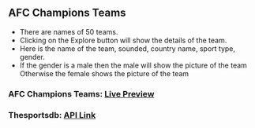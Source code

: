 ## AFC Champions Teams

-   There are names of 50 teams.
-   Clicking on the Explore button will show the details of the team.
-   Here is the name of the team, sounded, country name, sport type, gender.
-   If the gender is a male then the male will show the picture of the team Otherwise the female shows the picture of the team

### AFC Champions Teams: [Live Preview]()

### Thesportsdb: [API Link](https://www.thesportsdb.com/api.php)
